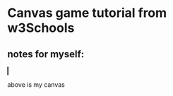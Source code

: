 # Canvas game tutorial from w3Schools

## notes for myself:

<canvas id="myCanvas" width="200" height="100" style="border:1px solid #000000;"></canvas>

above is my canvas

